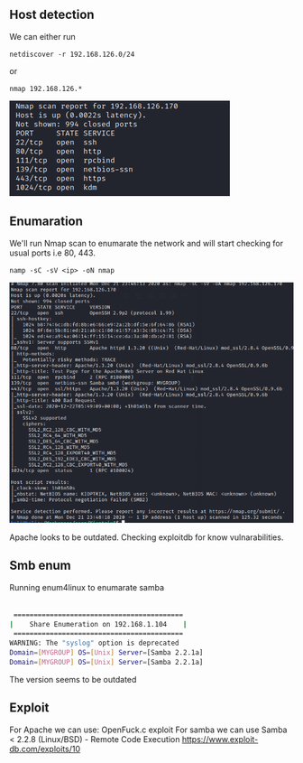 ## Host detection

We can either run 

```
netdiscover -r 192.168.126.0/24
```

or
```
nmap 192.168.126.*
```

![host](host.png)

## Enumaration

We'll run Nmap scan to enumarate the network and will start checking for usual ports i.e 80, 443.

```
namp -sC -sV <ip> -oN nmap
```
![port](port.png)

Apache looks to be outdated. Checking exploitdb for know vulnarabilities.

## Smb enum

Running enum4linux to enumarate samba

```bash
   
 ==========================================   
|    Share Enumeration on 192.168.1.104    |  
 ==========================================   
WARNING: The "syslog" option is deprecated  
Domain=[MYGROUP] OS=[Unix] Server=[Samba 2.2.1a]  
Domain=[MYGROUP] OS=[Unix] Server=[Samba 2.2.1a]  
  ```

The version seems to be outdated

## Exploit
For Apache we can use: OpenFuck.c exploit
For samba we can use Samba < 2.2.8 (Linux/BSD) - Remote Code Execution https://www.exploit-db.com/exploits/10